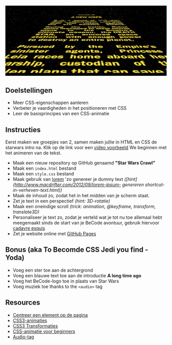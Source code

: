 ![Fotovanstarwars](images/Star-Wars.jpg)

## Doelstellingen

- Meer CSS-eigenschappen aanleren
- Verbeter je vaardigheden in het positioneren met CSS
- Leer de basisprincipes van een CSS-animatie

## Instructies

Eerst maken we groepjes van 2, samen maken jullie in HTML en CSS de starwars intro na. 
Klik op de link voor een [video voorbeeld](https://www.youtube.com/watch?v=C587lNBQXAw)
We beginnen met het animeren van de tekst.

- Maak een nieuw repository op GitHub genaamd **"Star Wars Crawl"**
- Maak een `index.html` bestand
- Maak een `style.css` bestand
- Maak gebruik van [lorem](http://en.lipsum.com/) 'zo genereer je dummy text *([hint](http://www.macdrifter.com/2012/09/lorem-ipsum- genereren shortcut-in-verheven-text.html))*
- Maak de inhoud zo, zodat het in het midden van je scherm staat.
- Zet je text in een perspectief *(hint: 3D-rotatie)*
- Maak een oneindige scroll *(trick: animation, @keyframe, transform, translate3D)*
- Personaliseer je text zo, zodat je verteld wat je tot nu toe allemaal hebt meegemaakt sinds de start van je BeCode avontuur, gebruik hiervoor [cadavre exquis](exercice-cadavre-exquis.md)
- Zet je website online met [GitHub Pages](https://help.github.com/articles/configuring-a-publishing-source-for-github-pages/)

## Bonus (aka To Becomde CSS Jedi you find - Yoda)

- Voeg een ster toe aan de achtergrond
- Voeg een blauwe text toe aan de introductie **A long time ago**
- Voeg het BeCode-logo toe in plaats van Star Wars
- Voeg muziek toe thanks to the `<audio>` tag

## Resources

- [Centreer een element op de pagina](https://www.w3schools.com/css/css_align.asp)
- [CSS3-animaties](https://www.w3schools.com/css/css3_animations.asp)
- [CSS3 Transformaties](https://www.w3schools.com/css/css3_3dtransforms.asp)
- [CSS-animatie voor beginners](https://robots.thoughtbot.com/css-animation-for-beginners)
- [Audio-tag](https://www.w3schools.com/tags/tag_audio.asp)
